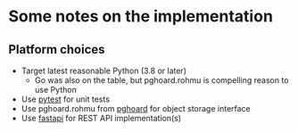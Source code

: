 # Some notes on the implementation

## Platform choices

- Target latest reasonable Python (3.8 or later)
    - Go was also on the table, but pghoard.rohmu is compelling reason to
      use Python
- Use [pytest][pytest] for unit tests
- Use pghoard.rohmu from [pghoard][pghoard] for object storage interface
- Use [fastapi][fastapi] for REST API implementation(s)

[pghoard]: https://pypi.org/project/pghoard/
[fastapi]: https://fastapi.tiangolo.com
[pytest]: https://docs.pytest.org/en/latest/
